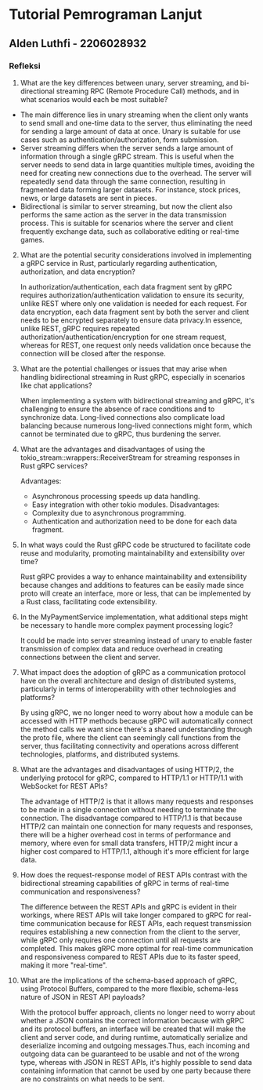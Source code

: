 # Tutorial Pemrograman Lanjut
## Alden Luthfi - 2206028932

### Refleksi

1. What are the key differences between unary, server streaming, and bi-directional streaming RPC (Remote Procedure Call) methods, and in what scenarios would each be most suitable?

- The main difference lies in unary streaming when the client only wants to send small and one-time data to the server, thus eliminating the need for sending a large amount of data at once. Unary is suitable for use cases such as authentication/authorization, form submission.
- Server streaming differs when the server sends a large amount of information through a single gRPC stream. This is useful when the server needs to send data in large quantities multiple times, avoiding the need for creating new connections due to the overhead. The server will repeatedly send data through the same connection, resulting in fragmented data forming larger datasets. For instance, stock prices, news, or large datasets are sent in pieces.
- Bidirectional is similar to server streaming, but now the client also performs the same action as the server in the data transmission process. This is suitable for scenarios where the server and client frequently exchange data, such as collaborative editing or real-time games.

2. What are the potential security considerations involved in implementing a gRPC service in Rust, particularly regarding authentication, authorization, and data encryption?

   In authorization/authentication, each data fragment sent by gRPC requires authorization/authentication validation to ensure its security, unlike REST where only one validation is needed for each request. For data encryption, each data fragment sent by both the server and client needs to be encrypted separately to ensure data privacy.In essence, unlike REST, gRPC requires repeated authorization/authentication/encryption for one stream request, whereas for REST, one request only needs validation once because the connection will be closed after the response.

3.  What are the potential challenges or issues that may arise when handling bidirectional streaming in Rust gRPC, especially in scenarios like chat applications?

    When implementing a system with bidirectional streaming and gRPC, it's challenging to ensure the absence of race conditions and to synchronize data. Long-lived connections also complicate load balancing because numerous long-lived connections might form, which cannot be terminated due to gRPC, thus burdening the server.

4. What are the advantages and disadvantages of using the tokio_stream::wrappers::ReceiverStream for streaming responses in Rust gRPC services?

    Advantages:
    - Asynchronous processing speeds up data handling.
    - Easy integration with other tokio modules.
    Disadvantages:
    - Complexity due to asynchronous programming.
    - Authentication and authorization need to be done for each data fragment.

5. In what ways could the Rust gRPC code be structured to facilitate code reuse and modularity, promoting maintainability and extensibility over time?

    Rust gRPC provides a way to enhance maintainability and extensibility because changes and additions to features can be easily made since proto will create an interface, more or less, that can be implemented by a Rust class, facilitating code extensibility.

6. In the MyPaymentService implementation, what additional steps might be necessary to handle more complex payment processing logic?

    It could be made into server streaming instead of unary to enable faster transmission of complex data and reduce overhead in creating connections between the client and server.

7. What impact does the adoption of gRPC as a communication protocol have on the overall architecture and design of distributed systems, particularly in terms of interoperability with other technologies and platforms?

    By using gRPC, we no longer need to worry about how a module can be accessed with HTTP methods because gRPC will automatically connect the method calls we want since there's a shared understanding through the proto file, where the client can seemingly call functions from the server, thus facilitating connectivity and operations across different technologies, platforms, and distributed systems.

8. What are the advantages and disadvantages of using HTTP/2, the underlying protocol for gRPC, compared to HTTP/1.1 or HTTP/1.1 with WebSocket for REST APIs?

    The advantage of HTTP/2 is that it allows many requests and responses to be made in a single connection without needing to terminate the connection. The disadvantage compared to HTTP/1.1 is that because HTTP/2 can maintain one connection for many requests and responses, there will be a higher overhead cost in terms of performance and memory, where even for small data transfers, HTTP/2 might incur a higher cost compared to HTTP/1.1, although it's more efficient for large data.

9. How does the request-response model of REST APIs contrast with the bidirectional streaming capabilities of gRPC in terms of real-time communication and responsiveness?

    The difference between the REST APIs and gRPC is evident in their workings, where REST APIs will take longer compared to gRPC for real-time communication because for REST APIs, each request transmission requires establishing a new connection from the client to the server, while gRPC only requires one connection until all requests are completed. This makes gRPC more optimal for real-time communication and responsiveness compared to REST APIs due to its faster speed, making it more "real-time".

10. What are the implications of the schema-based approach of gRPC, using Protocol Buffers, compared to the more flexible, schema-less nature of JSON in REST API payloads?

    With the protocol buffer approach, clients no longer need to worry about whether a JSON contains the correct information because with gRPC and its protocol buffers, an interface will be created that will make the client and server code, and during runtime, automatically serialize and deserialize incoming and outgoing messages.Thus, each incoming and outgoing data can be guaranteed to be usable and not of the wrong type, whereas with JSON in REST APIs, it's highly possible to send data containing information that cannot be used by one party because there are no constraints on what needs to be sent.